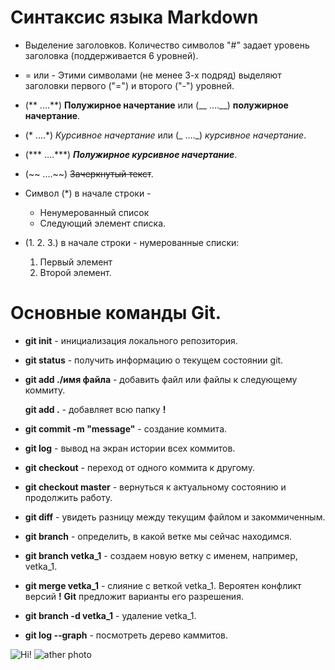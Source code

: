 # Синтаксис языка Markdown

* Выделение заголовков. Количество символов "#" задает уровень заголовка (поддерживается 6 уровней).

* = или - Этими символами (не менее 3-х подряд) выделяют заголовки первого ("=") и второго ("-") уровней.

* (** ....**)
**Полужирное начертание**
или (__ ....__)
__полужирное начертание__.

* (* ....*) *Курсивное начертание* 
или (_ ...._) _курсивное начертание_.

* (*** ....***) ***Полужирное курсивное начертание***.

* (~~ ....~~) ~~Зачеркнутый текст~~.

* Символ (*) в начале строки -
   * Ненумерованный список
   * Следующий элемент списка.

* (1. 2. 3.) в начале строки - нумерованные списки:
   1. Первый элемент
   2. Второй элемент.

# Основные команды Git.

* __git init__ - инициализация локального репозитория.

* __git status__ - получить информацию о текущем состоянии git.

* __git add  ./имя файла__ - добавить файл или файлы к следующему коммиту. 

   __git add .__ - добавляет всю папку __!__

* __git commit -m "message"__ - создание коммита.

* __git log__ - вывод на экран истории всех коммитов.

* __git checkout__ - переход от одного коммита к другому.

* __git checkout master__ - вернуться к актуальному состоянию и продолжить работу.

* __git diff__ - увидеть разницу между текущим файлом и закоммиченным.

* __git branch__ - определить, в какой ветке мы сейчас находимся.

* __git branch vetka_1__ - создаем новую ветку с именем, например, vetka_1.

* __git merge vetka_1__ - слияние с веткой vetka_1. Вероятен конфликт версий __!__ __Git__ предложит варианты его разрешения.

* __git branch -d vetka_1__ - удаление vetka_1.

* __git log --graph__ - посмотреть дерево каммитов.


![Hi!](noName.jpg) ![ather photo](no_name.jpg)


